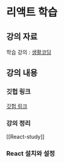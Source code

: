# 리액트 학습

## 강의 자료
학습 강의 : [생활코딩](https://www.inflearn.com/course/react-생활코딩/unit/20308?tab=curriculum)

## 강의 내용
### 깃헙 링크
[깃헙 링크](https://github.com/innjie/reactdemo)

### 강의 정리
[[React-study]]

### React 설치와 설정
